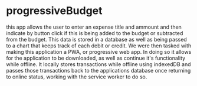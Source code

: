 # progressiveBudget
this app allows the user to enter an expense title and ammount and then indicate by button click if this is being added to the budget or subtracted from the budget. This data is stored in a database as well as being passed to a chart that keeps track of each debit or credit. We were then tasked with making this application a PWA, or progressive web app. In doing so it allows for the application to be downloaded, as well as continue it's functionality while offline. It locally stores transactions while offline using indexedDB and passes those transactions back to the applications database once returning to online status, working with the service worker to do so.
